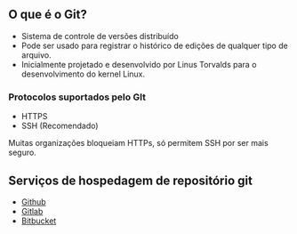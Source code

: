 ## O que é o Git?

- Sistema de controle de versões distribuído
- Pode ser usado para registrar o histórico de edições de qualquer tipo de arquivo.
- Inicialmente projetado e desenvolvido por Linus Torvalds para o desenvolvimento do kernel Linux.

### Protocolos suportados pelo GIt

* HTTPS
* SSH (Recomendado)

Muitas organizações bloqueiam HTTPs, só permitem SSH por ser mais seguro.

## Serviços de hospedagem de repositório git

- [Github](http://github.com)
- [Gitlab](http://gitlab.com)
- [Bitbucket](http://bitbucket.com)


